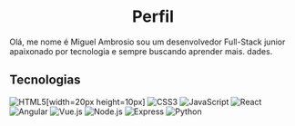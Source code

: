 <h1 align="center"> Perfil </h1>

Olá, me nome é Miguel Ambrosio sou um desenvolvedor Full-Stack junior apaixonado por tecnologia e sempre buscando aprender mais. dades.
## Tecnologias

![HTML5](https://cdn.iconscout.com/icon/free/png-256/html5-40-1175193.png)[width=20px height=10px]
![CSS3](https://cdn.iconscout.com/icon/free/png-256/css-131-722685.png)
![JavaScript](https://cdn.iconscout.com/icon/free/png-256/javascript-1-225993.png)
![React](https://cdn.iconscout.com/icon/free/png-256/react-1-282599.png)
![Angular](https://cdn.iconscout.com/icon/free/png-256/angular-3628865-3030245.png)
![Vue.js](https://cdn.iconscout.com/icon/free/png-256/vue-282497.png)
![Node.js](https://cdn.iconscout.com/icon/free/png-256/node-js-2-1174936.png)
![Express](https://cdn.iconscout.com/icon/free/png-256/express-3-1175053.png)
![Python](https://cdn.iconscout.com/icon/free/png-256/python-20-1175115.png)
